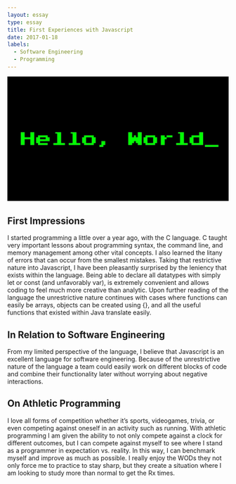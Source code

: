 ```yaml
---
layout: essay
type: essay
title: First Experiences with Javascript
date: 2017-01-18
labels:
  - Software Engineering
  - Programming
---
```


<img class="ui medium floated image" src="../images/helloworld.jpg">

## First Impressions

I started programming a little over a year ago, with the C language. C taught very important lessons about programming syntax, the command line, and memory management among other vital concepts. I also learned the litany of errors that can occur from the smallest mistakes. Taking that restrictive nature into Javascript, I have been pleasantly surprised by the leniency that exists within the language. Being able to declare all datatypes with simply let or const (and unfavorably var), is extremely convenient and allows coding to feel much more creative than analytic.  Upon further reading of the language the unrestrictive nature continues with cases where functions can easily be arrays, objects can be created using {}, and all the useful functions that existed within Java translate easily.

## In Relation to Software Engineering

From my limited perspective of the language, I believe that Javascript is an excellent language for software engineering. Because of the unrestrictive nature of the language a team could easily work on different blocks of code and combine their functionality later without worrying about negative interactions. 

## On Athletic Programming

I love all forms of competition whether it’s sports, videogames, trivia, or even competing against oneself in an activity such as running. With athletic programming I am given the ability to not only compete against a clock for different outcomes, but I can compete against myself to see where I stand as a programmer in expectation vs. reality. In this way, I can benchmark myself and improve as much as possible. I really enjoy the WODs they not only force me to practice to stay sharp, but they create a situation where I am looking to study more than normal to get the Rx times.
